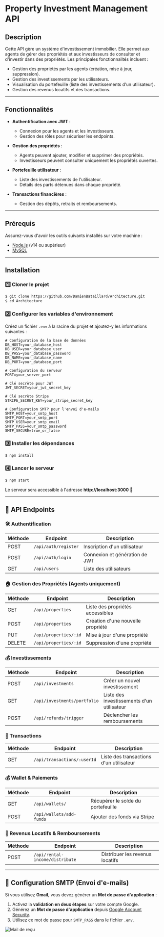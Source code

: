 # Property Investment Management API

## Description

Cette API gère un système d'investissement immobilier. Elle permet aux agents de gérer des propriétés et aux investisseurs de consulter et d'investir dans des propriétés. Les principales fonctionnalités incluent :
- Gestion des propriétés par les agents (création, mise à jour, suppression).
- Gestion des investissements par les utilisateurs.
- Visualisation du portefeuille (liste des investissements d'un utilisateur).
- Gestion des revenus locatifs et des transactions.

---

## Fonctionnalités

- **Authentification avec JWT** :
  - Connexion pour les agents et les investisseurs.
  - Gestion des rôles pour sécuriser les endpoints.

- **Gestion des propriétés** :
  - Agents peuvent ajouter, modifier et supprimer des propriétés.
  - Investisseurs peuvent consulter uniquement les propriétés ouvertes.

- **Portefeuille utilisateur** :
  - Liste des investissements de l'utilisateur.
  - Détails des parts détenues dans chaque propriété.

- **Transactions financières** :
  - Gestion des dépôts, retraits et remboursements.

---

## Prérequis

Assurez-vous d'avoir les outils suivants installés sur votre machine :
- [Node.js](https://nodejs.org/) (v14 ou supérieur)
- [MySQL](https://www.mysql.com/)

---

## Installation

### 1️⃣ Cloner le projet
```sh
$ git clone https://github.com/DamienBataillard/Architecture.git
$ cd Architecture
```

### 2️⃣ Configurer les variables d'environnement
Créez un fichier `.env` à la racine du projet et ajoutez-y les informations suivantes :

```env
# Configuration de la base de données
DB_HOST=your_database_host
DB_USER=your_database_user
DB_PASS=your_database_password
DB_NAME=your_database_name
DB_PORT=your_database_port

# Configuration du serveur
PORT=your_server_port

# Clé secrète pour JWT
JWT_SECRET=your_jwt_secret_key

# Clé secrète Stripe
STRIPE_SECRET_KEY=your_stripe_secret_key

# Configuration SMTP pour l'envoi d'e-mails
SMTP_HOST=your_smtp_host
SMTP_PORT=your_smtp_port
SMTP_USER=your_smtp_email
SMTP_PASS=your_smtp_password
SMTP_SECURE=true_or_false
```

### 3️⃣ Installer les dépendances
```sh
$ npm install
```

### 4️⃣ Lancer le serveur
```sh
$ npm start
```

Le serveur sera accessible à l'adresse **http://localhost:3000** 🎉

---

## 🔄 API Endpoints

### 🛠️ Authentification
| Méthode | Endpoint              | Description                      |
|---------|----------------------|----------------------------------|
| POST    | `/api/auth/register` | Inscription d'un utilisateur    |
| POST    | `/api/auth/login`    | Connexion et génération de JWT  |
| GET     | `/api/users`         | Liste des utilisateurs          |

### 🏠 Gestion des Propriétés (Agents uniquement)
| Méthode | Endpoint                | Description                          |
|---------|------------------------|--------------------------------------|
| GET     | `/api/properties`      | Liste des propriétés accessibles    |
| POST    | `/api/properties`      | Création d'une nouvelle propriété   |
| PUT     | `/api/properties/:id`  | Mise à jour d'une propriété         |
| DELETE  | `/api/properties/:id`  | Suppression d'une propriété         |

### 💰 Investissements
| Méthode | Endpoint                | Description                        |
|---------|------------------------|------------------------------------|
| POST    | `/api/investments`     | Créer un nouvel investissement    |
| GET     | `/api/investments/portfolio` | Liste des investissements d'un utilisateur |
| POST    | `/api/refunds/trigger`  | Déclencher les remboursements     |

### 🔄 Transactions
| Méthode | Endpoint                | Description                        |
|---------|------------------------|------------------------------------|
| GET     | `/api/transactions/:userId` | Liste des transactions d'un utilisateur |

### 💰 Wallet & Paiements
| Méthode | Endpoint                 | Description                         |
|---------|-------------------------|-------------------------------------|
| GET     | `/api/wallets/`         | Récupérer le solde du portefeuille |
| POST    | `/api/wallets/add-funds` | Ajouter des fonds via Stripe       |

### 💸 Revenus Locatifs & Remboursements
| Méthode | Endpoint                | Description                        |
|---------|------------------------|------------------------------------|
| POST    | `/api/rental-income/distribute` | Distribuer les revenus locatifs |

---

## 📩 Configuration SMTP (Envoi d'e-mails)

Si vous utilisez **Gmail**, vous devez générer un **Mot de passe d'application** :
1. Activez la **validation en deux étapes** sur votre compte Google.
2. Générez un **Mot de passe d'application** depuis [Google Account Security](https://myaccount.google.com/security).
3. Utilisez ce mot de passe pour `SMTP_PASS` dans le fichier `.env`.

![Mail de reçu](assets/Mail%20de%20reçu.png)

